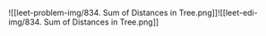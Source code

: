 ![[leet-problem-img/834. Sum of Distances in Tree.png]]![[leet-edi-img/834. Sum of Distances in Tree.png]]